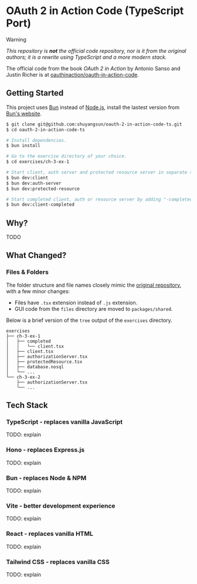 # OAuth 2 in Action Code (TypeScript Port)

> [!WARNING]
> _This repository is **not** the official code repository, nor is it from the original authors; it is a rewrite using TypeScript and a more modern stack._
>
> The official code from the book _OAuth 2 in Action_ by Antonio Sanso and Justin Richer is at [oauthinaction/oauth-in-action-code](https://github.com/oauthinaction/oauth-in-action-code).

## Getting Started

This project uses [Bun](https://bun.com/) instead of [Node.js](https://nodejs.org/), install the lastest version from [Bun's website](https://bun.com/).

```bash
$ git clone git@github.com:shuyangsun/oauth-2-in-action-code-ts.git
$ cd oauth-2-in-action-code-ts

# Install dependencies.
$ bun install

# Go to the exercise directory of your choice.
$ cd exercises/ch-3-ex-1

# Start client, auth server and protected resource server in separate terminals.
$ bun dev:client
$ bun dev:auth-server
$ bun dev:protected-resource

# Start completed client, auth or resource server by adding "-completed".
$ bun dev:client-completed
```

## Why?

TODO

## What Changed?

### Files & Folders

The folder structure and file names closely mimic the [original repository](https://github.com/oauthinaction/oauth-in-action-code), with a few minor changes:

- Files have `.tsx` extension instead of `.js` extension.
- GUI code from the `files` directory are moved to `packages/shared`.

Below is a brief version of the `tree` output of the `exercises` directory.

```text
exercises
├── ch-3-ex-1
│   ├── completed
│   │   └── client.tsx
│   ├── client.tsx
│   ├── authorizationServer.tsx
│   ├── protectedResource.tsx
│   ├── database.nosql
│   └── ...
└── ch-3-ex-2
    ├── authorizationServer.tsx
    └── ...
```

## Tech Stack

### TypeScript - replaces vanilla JavaScript

TODO: explain

### Hono - replaces Express.js

TODO: explain

### Bun - replaces Node & NPM

TODO: explain

### Vite - better development experience

TODO: explain

### React - replaces vanilla HTML

TODO: explain

### Tailwind CSS - replaces vanilla CSS

TODO: explain
